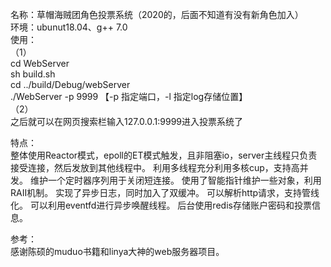 名称：草帽海贼团角色投票系统（2020的，后面不知道有没有新角色加入）  
环境：ubunut18.04、g++ 7.0  
使用：  
（1）  
cd WebServer  
sh build.sh  
cd ../build/Debug/webServer  
./WebServer -p 9999  【-p 指定端口，-l 指定log存储位置】  
（2）  
之后就可以在网页搜索栏输入127.0.0.1:9999进入投票系统了  

特点：  
整体使用Reactor模式，epoll的ET模式触发，且非阻塞io，server主线程只负责接受连接，然后发放到其他线程中。  利用多线程充分利用多核cup，支持高并发。  维护一个定时器序列用于关闭短连接。  使用了智能指针维护一些对象，利用RAII机制。  实现了异步日志，同时加入了双缓冲。  可以解析http请求，支持管线化。  可以利用eventfd进行异步唤醒线程。  后台使用redis存储账户密码和投票信息。  

参考：  
感谢陈硕的muduo书籍和linya大神的web服务器项目。  
